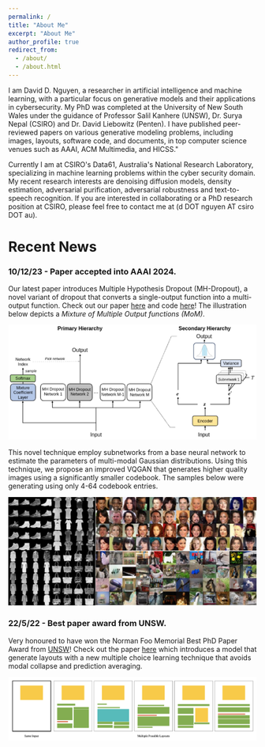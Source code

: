 ```yaml
---
permalink: /
title: "About Me"
excerpt: "About Me"
author_profile: true
redirect_from: 
  - /about/
  - /about.html
---
```


I am David D. Nguyen, a researcher in artificial intelligence and machine learning, with a particular focus on generative models and their applications in cybersecurity. 
My PhD was completed at the University of New South Wales under the guidance of Professor Salil Kanhere (UNSW), Dr. Surya Nepal (CSIRO) and Dr. David Liebowitz (Penten).
I have published peer-reviewed papers on various generative modeling problems, including images, layouts, software code, and documents, in top computer science venues such as AAAI, ACM Multimedia, and HICSS."

Currently I am at CSIRO's Data61, Australia's National Research Laboratory, specializing in machine learning problems within the cyber security domain. 
My recent research interests are denoising diffusion models, density estimation, adversarial purification, adversarial robustness and text-to-speech recognition.
If you are interested in collaborating or a PhD research position at CSIRO, please feel free to contact me at (d DOT nguyen AT csiro DOT au).

Recent News
======

### 10/12/23 - Paper accepted into AAAI 2024.
Our latest paper introduces Multiple Hypothesis Dropout (MH-Dropout), a novel variant of dropout that converts a single-output function into a multi-output function. Check out our paper [here](https://ojs.aaai.org/index.php/AAAI/article/view/29358) and code [here](https://github.com/dngu7/multiple-hypothesis-dropout)!
The illustration below depicts a *Mixture of Multiple Output functions (MoM)*.

![diagram](/images/hierarchydiagram.png)

This novel technique employ subnetworks from a base neural network to estimate the parameters of multi-modal Gaussian distributions. 
Using this technique, we propose an improved VQGAN that generates higher quality images using a significantly smaller codebook. 
The samples below were generating using only 4-64 codebook entries.

![mhdimage](/images/mhd-images.png)


### 22/5/22 - Best paper award from UNSW.
Very honoured to have won the Norman Foo Memorial Best PhD Paper Award from [UNSW](https://www.unsw.edu.au/engineering/our-schools/computer-science-and-engineering/student-life/prizes-awards)! 
Check out the paper [here](https://dl.acm.org/doi/10.1145/3474085.3475525) which introduces a model that generate layouts with a new multiple choice learning technique that avoids modal collapse and prediction averaging.

![layoutpreview](/images/layout_preview.png)


